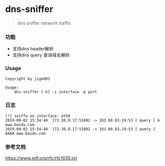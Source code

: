 # dns-sniffer
> dns sniffer network traffic 

### 功能
* 支持dns header解析
* 支持dns query 查询域名解析

### Usage
```
Copyright by jige003

Usage:
    dns-sniffer [-h] -i interface -p port
```

### 日志
```
[*] sniffe on interface: eth0
2019-09-02 15:34:48  172.30.0.17:51082 -> 183.60.83.19:53 [ query ] A www.baidu.com
2019-09-02 15:34:48  172.30.0.17:51082 -> 183.60.83.19:53 [ query ] AAAA www.baidu.com
```

### 参考文档
https://www.ietf.org/rfc/rfc1035.txt
